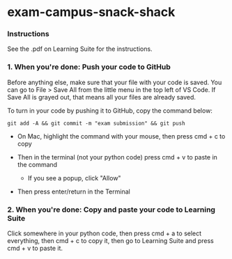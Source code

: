 # exam-campus-snack-shack

### Instructions
See the .pdf on Learning Suite for the instructions.

### 1. When you're done: Push your code to GitHub
Before anything else, make sure that your file with your code is saved. You can go to File > Save All from the little menu in the top left of VS Code. If Save All is grayed out, that means all your files are already saved.

To turn in your code by pushing it to GitHub, copy the command below:
```
git add -A && git commit -m "exam submission" && git push
```
- On Mac, highlight the command with your mouse, then press cmd + c to copy

- Then in the terminal (not your python code) press cmd + v to paste in the command 
    - If you see a popup, click "Allow"
- Then press enter/return in the Terminal


### 2. When you're done: Copy and paste your code to Learning Suite
Click somewhere in your python code, then press cmd + a to select everything, then cmd + c to copy it, then go to Learning Suite and press cmd + v to paste it.


